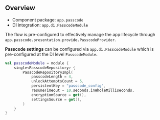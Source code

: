 ## Overview

- Component package: `app.passcode`
- DI integration: `app.di.PasscodeModule`

The flow is pre-configured to effectively manage the app lifecycle through `app.passcode.presentation.provide.PasscodeProvider`.

**Passcode settings** can be configured via `app.di.PasscodeModule` which is pre-configured at the DI level `PasscodeModule`.

```kotlin
val passcodeModule = module {
    single<PasscodeRepository> {
        PasscodeRepositoryImpl(
            passcodeLength = 4,
            unlockAttemptsCount = 5,
            persistentKey = "passcode_config",
            resumeTimeout = 10.seconds.inWholeMilliseconds,
            encryptionSource = get(),
            settingsSource = get(),
        )
    }
}
```








